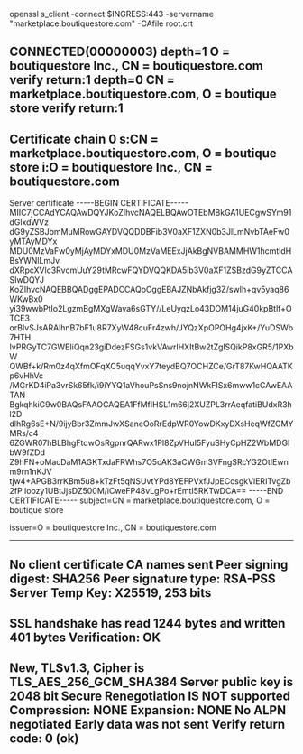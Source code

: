 openssl s_client -connect $INGRESS:443 -servername "marketplace.boutiquestore.com" -CAfile root.crt

CONNECTED(00000003)
depth=1 O = boutiquestore Inc., CN = boutiquestore.com
verify return:1
depth=0 CN = marketplace.boutiquestore.com, O = boutique store
verify return:1
---
Certificate chain
 0 s:CN = marketplace.boutiquestore.com, O = boutique store
   i:O = boutiquestore Inc., CN = boutiquestore.com
---
Server certificate
-----BEGIN CERTIFICATE-----
MIIC7jCCAdYCAQAwDQYJKoZIhvcNAQELBQAwOTEbMBkGA1UECgwSYm91dGlxdWVz
dG9yZSBJbmMuMRowGAYDVQQDDBFib3V0aXF1ZXN0b3JlLmNvbTAeFw0yMTAyMDYx
MDU0MzVaFw0yMjAyMDYxMDU0MzVaMEExJjAkBgNVBAMMHW1hcmtldHBsYWNlLmJv
dXRpcXVlc3RvcmUuY29tMRcwFQYDVQQKDA5ib3V0aXF1ZSBzdG9yZTCCASIwDQYJ
KoZIhvcNAQEBBQADggEPADCCAQoCggEBAJZNbAkfjg3Z/swIh+qv5yaq86WKwBx0
yi39wwbPtIo2LgzmBgMXgWava6sGTY//LeUyqzLo43DOM14juG40kpBtlf+OTCE3
orBIvSJsARAlhnB7bF1u8R7XyW48cuFr4zwh/JYQzXpOPOHg4jxK+/YuDSWb7HTH
IvPRGyTC7GWEIiQqn23giDdezFSGs1vkVAwrlHXItBw2tZglSQikP8xGR5/1PXbW
QWBf+k/Rm0z4qXfmOFqXC5uqqYvxY7teydBQ7OCHZCe/GrT87KwHQAATKp6vHhVc
/MGrKD4iPa3vrSk65fk/i9iYYQ1aVhouPsSns9nojnNWkFISx6mww1cCAwEAATAN
BgkqhkiG9w0BAQsFAAOCAQEA1FfMfIHSL1m66j2XUZPL3rrAeqfatiBUdxR3hl2D
dlhRg6sE+N/9ijyBbr3ZmmJwXSaneOoRrEdpWR0YowDKxyDXsHeqWfZGMYMRs/c4
6ZGWR07hBLBhgFtqwOsRgpnrQARwx1Pl8ZpVHuI5FyuSHyCpHZ2WbMDGIbW9fZDd
Z9hFN+oMacDaM1AGKTxdaFRWhs7O5oAK3aCWGm3VFngSRcYG2OtIEwnm9rn1nKJV
tjw4+APGB3rrKBm5u8+kTzFt5qNSUvtYPd8YEFPVxfJJpECcsgkVlERITvgZb2fP
loozy1UBtJjsDZ500M/iCweFP48vLgPo+rEmtI5RKTwDCA==
-----END CERTIFICATE-----
subject=CN = marketplace.boutiquestore.com, O = boutique store

issuer=O = boutiquestore Inc., CN = boutiquestore.com

---
No client certificate CA names sent
Peer signing digest: SHA256
Peer signature type: RSA-PSS
Server Temp Key: X25519, 253 bits
---
SSL handshake has read 1244 bytes and written 401 bytes
Verification: OK
---
New, TLSv1.3, Cipher is TLS_AES_256_GCM_SHA384
Server public key is 2048 bit
Secure Renegotiation IS NOT supported
Compression: NONE
Expansion: NONE
No ALPN negotiated
Early data was not sent
Verify return code: 0 (ok)
---